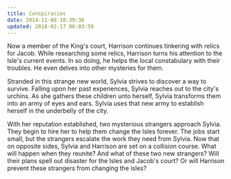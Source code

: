 ```yaml
---
title: Conspiracies
date: 2014-11-08 18:39:36
updated: 2018-02-17 06:03:59
---
```


<div class="embedded-image-right">
</div>
<div class="text-negative-margin-top">
Now a member of the King's court, Harrison continues tinkering with relics for Jacob. While researching some relics, Harrison turns his attention to the Isle's current events. In so doing, he helps the local constabulary with their troubles. He even delves into other mysteries for them. 

Stranded in this strange new world, Sylvia strives to discover a way to survive. Falling upon her past experiences, Sylvia reaches out to the city's urchins. As she gathers these children unto herself, Sylvia transforms them into an army of eyes and ears. Sylvia uses that new army to establish herself in the underbelly of the city.

With her reputation established, two mysterious strangers approach Sylvia. They begin to hire her to help them change the Isles forever. The jobs start small, but the strangers escalate the work they need from Sylvia.  Now that on opposite sides, Sylvia and Harrison are set on a collision course. What will happen when they reunite? And what of these two new strangers? Will their plans spell out disaster for the Isles and Jacob's court? Or will Harrison prevent these strangers from changing the isles?
</div>